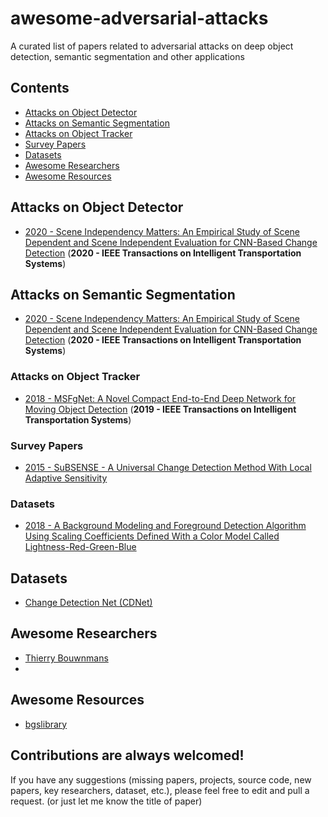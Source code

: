 # awesome-adversarial-attacks
A curated list of papers related to adversarial attacks on deep object detection, semantic segmentation and other applications

## Contents
 - [Attacks on Object Detector](https://github.com/murari023/awesome-background-subtraction#deep-learning-based-papers)
 - [Attacks on Semantic Segmentation](https://github.com/murari023/awesome-background-subtraction/blob/master/README.md#gan-based-papers)
 - [Attacks on Object Tracker](https://github.com/murari023/awesome-background-subtraction#non-deep-learning-based-papers)
 - [Survey Papers](https://github.com/murari023/awesome-background-subtraction#reviewsurvey-papers)
 - [Datasets](https://github.com/murari023/awesome-background-subtraction#datasets)
 - [Awesome Researchers](https://github.com/murari023/awesome-background-subtraction#awesome-researchers)
 - [Awesome Resources](https://github.com/murari023/awesome-background-subtraction#awesome-resources)

## Attacks on Object Detector
 - [2020 - Scene Independency Matters: An Empirical Study of Scene Dependent and Scene Independent Evaluation for CNN-Based Change Detection](https://ieeexplore.ieee.org/document/9238403) (**2020 - IEEE Transactions on Intelligent Transportation Systems**)
 
## Attacks on Semantic Segmentation
 - [2020 - Scene Independency Matters: An Empirical Study of Scene Dependent and Scene Independent Evaluation for CNN-Based Change Detection](https://ieeexplore.ieee.org/document/9238403) (**2020 - IEEE Transactions on Intelligent Transportation Systems**)
 
### Attacks on Object Tracker
- [2018 - MSFgNet: A Novel Compact End-to-End Deep Network for Moving Object Detection](https://ieeexplore.ieee.org/abstract/document/8546771) (**2019 -  IEEE Transactions on Intelligent Transportation Systems**)

### Survey Papers
- [2015 - SuBSENSE - A Universal Change Detection Method With Local Adaptive Sensitivity](http://ieeexplore.ieee.org/document/6975239/)
 
### Datasets
- [2018 - A Background Modeling and Foreground Detection Algorithm Using Scaling Coefficients Defined With a Color Model Called Lightness-Red-Green-Blue](http://ieeexplore.ieee.org/document/8118166/)

## Datasets
- [Change Detection Net (CDNet)](http://changedetection.net/)

## Awesome Researchers
- [Thierry Bouwnmans](https://scholar.google.co.in/citations?user=e_gZ7MkAAAAJ&hl=en&oi=ao)
- 
## Awesome Resources
- [bgslibrary](https://github.com/andrewssobral/bgslibrary)

## Contributions are always welcomed!
If you have any suggestions (missing papers, projects, source code, new papers, key researchers, dataset, etc.), please feel free to edit and pull a request. (or just let me know the title of paper)
